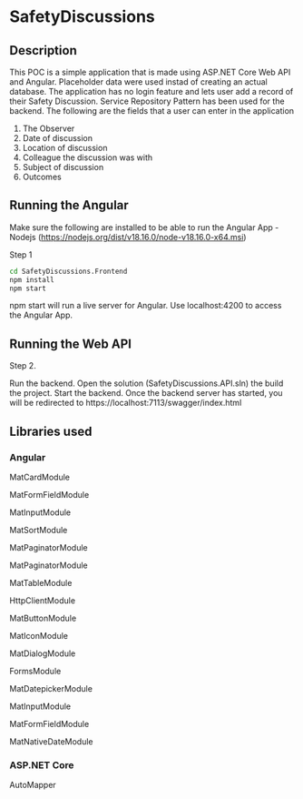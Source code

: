 # SafetyDiscussions

## Description

This POC is a simple application that is made using ASP.NET Core Web API and Angular. Placeholder data were used instad of creating an actual database. The application has no login feature and lets user add a record of their Safety Discussion.
Service Repository Pattern has been used for the backend.
The following are the fields that a user can enter in the application


1. The Observer 
2. Date of discussion
3. Location of discussion
4. Colleague the discussion was with
5. Subject of discussion
6. Outcomes

## Running the Angular 

Make sure the following are installed to be able to run the Angular App
-Nodejs (https://nodejs.org/dist/v18.16.0/node-v18.16.0-x64.msi)

Step 1

```bash
cd SafetyDiscussions.Frontend
npm install
npm start
```

npm start will run a live server for Angular. Use localhost:4200 to access the Angular App.

## Running the Web API

Step 2.

Run the backend. 
Open the solution (SafetyDiscussions.API.sln) the build the project. 
Start the backend. Once the backend server has started, you will be redirected to https://localhost:7113/swagger/index.html

## Libraries used

### Angular

MatCardModule

MatFormFieldModule

MatInputModule

MatSortModule

MatPaginatorModule

MatPaginatorModule

MatTableModule

HttpClientModule

MatButtonModule

MatIconModule

MatDialogModule

FormsModule

MatDatepickerModule

MatInputModule

MatFormFieldModule

MatNativeDateModule

### ASP.NET Core

AutoMapper

